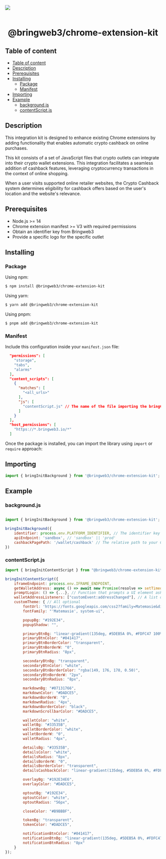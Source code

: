 <img src="https://avatars.githubusercontent.com/u/122225882?s=96&v=4"/>
<br><br>
<h1 align="center">@bringweb3/chrome-extension-kit</h1>

## Table of content
- [Table of content](#table-of-content)
- [Description](#description)
- [Prerequisites](#prerequisites)
- [Installing](#installing)
  - [Package](#package)
  - [Manifest](#manifest)
- [Importing](#importing)
- [Example](#example)
  - [background.js](#backgroundjs)
  - [contentScript.js](#contentscriptjs)

## Description
This integration kit is designed to enhance existing Chrome extensions by adding functionality that enables automatic crypto cashback on online purchases.

This kit consists of a set of JavaScript files that crypto outlets can integrate into their crypto wallet extensions. This integration facilitates a seamless addition of cashback features, leveraging cryptocurrency transactions in the context of online shopping.

When a user visits supported online retailer websites, the Crypto Cashback system determines eligibility for cashback offers based on the user's location and the website's relevance.

## Prerequisites

- Node.js >= 14
- Chrome extension manifest >= V3 with required permissions
- Obtain an identifier key from Bringweb3
- Provide a specific logo for the specific outlet

##  Installing

### Package
Using npm:
```bash
$ npm install @bringweb3/chrome-extension-kit
```

Using yarn:

```bash
$ yarn add @bringweb3/chrome-extension-kit
```

Using pnpm:

```bash
$ pnpm add @bringweb3/chrome-extension-kit
```

### Manifest

Include this configuration inside your `manifest.json` file:

```json
  "permissions": [
    "storage",
    "tabs",
    "alarms"
  ],
  "content_scripts": [
    {
      "matches": [
        "<all_urls>"
      ],
      "js": [
        "contentScript.js" // The name of the file importing the bringContentScriptInit
      ]
    }
  ],
  "host_permissions": [
    "https://*.bringweb3.io/*"
  ]
```

Once the package is installed, you can import the library using `import` or `require` approach:


## Importing

```js
import { bringInitBackground } from '@bringweb3/chrome-extension-kit';
```

## Example

### background.js

```js

import { bringInitBackground } from '@bringweb3/chrome-extension-kit';

bringInitBackground({
    identifier: process.env.PLATFORM_IDENTIFIER, // The identifier key you obtained from Bringweb3
    apiEndpoint: 'sandbox', // 'sandbox' || 'prod'
    cashbackPagePath: '/wallet/cashback' // The relative path to your Cashback Dashboard if you have one inside your extension
})
```

### contentScript.js

```js 
import { bringInitContentScript } from "@bringweb3/chrome-extension-kit";

bringInitContentScript({
    iframeEndpoint: process.env.IFRAME_ENDPOINT,
    getWalletAddress: async () => await new Promise(resolve => setTimeout(() => resolve('<USER_WALLET_ADDRESS>'), 200)),// Async function that returns the current user's wallet address
    promptLogin: () => {...}, // Function that prompts a UI element asking the user to login
    walletAddressListeners: ["customEvent:addressChanged"], // A list of custom events that dispatched when the user's wallet address had changed
    customTheme: { // All optional
        fontUrl: 'https://fonts.googleapis.com/css2?family=Matemasie&display=swap',
        fontFamily: "'Matemasie', system-ui",

        popupBg: "#192E34",
        popupShadow: "",

        primaryBtnBg: "linear-gradient(135deg, #5DEB5A 0%, #FDFC47 100%)",
        primaryBtnColor: "#041417",
        primaryBtnBorderColor: "transparent",
        primaryBtnBorderW: "0",
        primaryBtnRadius: "8px",

        secondaryBtnBg: "transparent",
        secondaryBtnColor: "white",
        secondaryBtnBorderColor: "rgba(149, 176, 178, 0.50)",
        secondaryBtnBorderW: "2px",
        secondaryBtnRadius: "8px",

        markdownBg: "#07131766",
        markdownColor: "#DADCE5",
        markdownBorderW: "0",
        markdownRadius: "4px",
        markdownBorderColor: "black",
        markdownScrollbarColor: "#DADCE5",

        walletColor: "white",
        walletBg: "#33535B",
        walletBorderColor: "white",
        walletBorderW: "0",
        walletRadius: "4px",

        detailsBg: "#33535B",
        detailsColor: "white",
        detailsRadius: "8px",
        detailsBorderW: "0",
        detailsBorderColor: "transparent",
        detailsCashbackColor: "linear-gradient(135deg, #5DEB5A 0%, #FDFC47 100%)",

        overlayBg: "#192E34E6",
        overlayColor: "#DADCE5",

        optoutBg: "#192E34",
        optoutColor: "white",
        optoutRadius: "56px",

        closeColor: "#B9BBBF",

        tokenBg: "transparent",
        tokenColor: "#DADCE5",

        notificationBtnColor: "#041417",
        notificationBtnBg: "linear-gradient(135deg, #5DEB5A 0%, #FDFC47 100%)",
        notificationBtnRadius: "8px"
    }
});
```